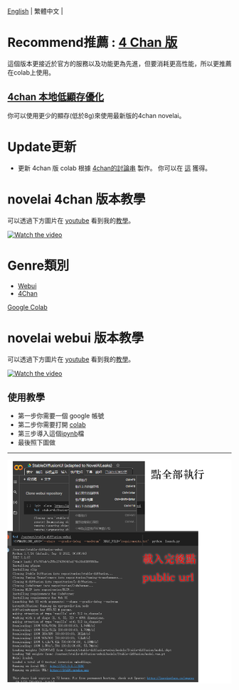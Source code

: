 [English](README.md) | 繁體中文 |
# Recommend推薦 : [4 Chan 版](4chan_ver)
這個版本更接近於官方的服務以及功能更為先進，但要消耗更高性能，所以更推薦在colab上使用。
## [4chan 本地低顯存優化](https://github.com/null-base/NAIFU-4chan-lowvram-ver)
你可以使用更少的顯存(低於8g)來使用最新版的4chan novelai。

# Update更新
* 更新 4chan 版 colab 根據 [4chan的討論串](https://boards.4channel.org/g/thread/89095460#p89097704) 製作。 你可以在 [這](4chan_ver) 獲得。

# novelai 4chan 版本教學
可以透過下方圖片在 [youtube](https://www.youtube.com/watch?v=6twkdI9i3-c) 看到我的[教學](https://www.youtube.com/watch?v=6twkdI9i3-c)。

<a href="http://www.youtube.com/watch?feature=player_embedded&v=6twkdI9i3-c" target="_blank">
 <img src="http://img.youtube.com/vi/6twkdI9i3-c/mqdefault.jpg" alt="Watch the video"/>
</a>

# Genre類別
* [Webui](webui-ver)
* [4Chan](4chan_ver)

[Google Colab](https://colab.research.google.com/)

# novelai webui 版本教學
可以透過下方圖片在 [youtube](https://www.youtube.com/watch?v=yPnEWe94xIw) 看到我的[教學](https://www.youtube.com/watch?v=yPnEWe94xIw)。

<a href="http://www.youtube.com/watch?feature=player_embedded&v=yPnEWe94xIw" target="_blank">
 <img src="http://img.youtube.com/vi/yPnEWe94xIw/mqdefault.jpg" alt="Watch the video"/>
</a>


## 使用教學
* 第一步你需要一個 google 帳號
* 第二步你需要打開 [colab](https://colab.research.google.com/)
* 第三步導入這個[ipynb](StableDiffusionUI_(adapted_to_NovelAILeaks).ipynb)檔
* 最後照下圖做
---
![colab](colab-tutorial.png)
